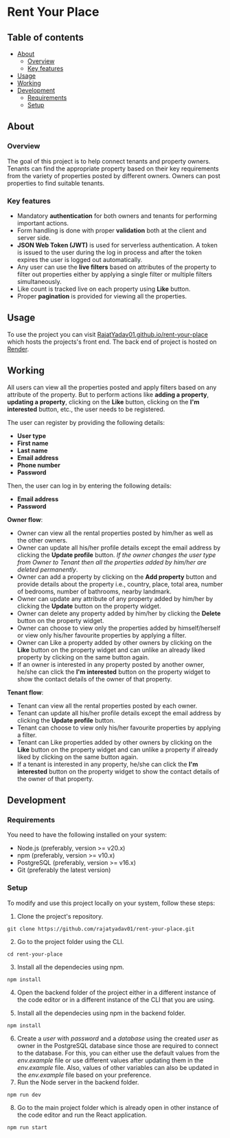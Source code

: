 # Rent Your Place

## Table of contents
- [About](#about)
    - [Overview](#overview)
    - [Key features](#key-features)
- [Usage](#usage)
- [Working](#working)
- [Development](#development)
    - [Requirements](#requirements)
    - [Setup](#setup)

## About
### Overview
The goal of this project is to help connect tenants and property owners. Tenants can find the appropriate property based on their key requirements from the variety of properties posted by different owners. Owners can post properties to find suitable tenants.
### Key features
- Mandatory **authentication** for both owners and tenants for performing important actions.
- Form handling is done with proper **validation** both at the client and server side.
- **JSON Web Token (JWT)** is used for serverless authentication. A token is issued to the user during the log in process and after the token expires the user is logged out automatically.
- Any user can use the **live filters** based on attributes of the property to filter out properties either by applying a single filter or multiple filters simultaneously.
- Like count is tracked live on each property using **Like** button.
- Proper **pagination** is provided for viewing all the properties.

## Usage
To use the project you can visit [RajatYadav01.github.io/rent-your-place](https://rajatyadav01.github.io/rent-your-place/) which hosts the projects's front end. The back end of project is hosted on [Render](https://render.com).

## Working
All users can view all the properties posted and apply filters based on any attribute of the property. But to perform actions like **adding a property**, **updating a property**, clicking on the **Like** button, clicking on the **I'm interested** button, etc., the user needs to be registered.

The user can register by providing the following details:
- **User type**
- **First name**
- **Last name**
- **Email address**
- **Phone number**
- **Password**


Then, the user can log in by entering the following details:
- **Email address**
- **Password**

**Owner flow**:
- Owner can view all the rental properties posted by him/her as well as the other owners.
- Owner can update all his/her profile details except the email address by clicking the **Update profile** button. *If the owner changes the user type from Owner to Tenant then all the properties added by him/her are deleted permanently*. 
- Owner can add a property by clicking on the **Add property** button and provide details about the property i.e., country, place, total area, number of bedrooms, number of bathrooms, nearby landmark.
- Owner can update any attribute of any property added by him/her by clicking the **Update** button on the property widget. 
- Owner can delete any property added by him/her by clicking the **Delete** button on the property widget.
- Owner can choose to view only the properties added by himself/herself or view only his/her favourite properties by applying a filter. 
- Owner can Like a property added by other owners by clicking on the **Like** button on the property widget and can unlike an already liked property by clicking on the same button again.
- If an owner is interested in any property posted by another owner, he/she can click the **I'm interested** button on the property widget to show the contact details of the owner of that property.

**Tenant flow**:
- Tenant can view all the rental properties posted by each owner.
- Tenant can update all his/her profile details except the email address by clicking the **Update profile** button.
- Tenant can choose to view only his/her favourite properties by applying a filter.
- Tenant can Like properties added by other owners by clicking on the **Like** button on the property widget and can unlike a property if already liked by clicking on the same button again.
- If a tenant is interested in any property, he/she can click the **I'm interested** button on the property widget to show the contact details of the owner of that property.

## Development
### Requirements
You need to have the following installed on your system:
- Node.js (preferably, version >= v20.x)
- npm (preferably, version >= v10.x)
- PostgreSQL (preferably, version >= v16.x)
- Git (preferably the latest version)

### Setup
To modify and use this project locally on your system, follow these steps:  
1) Clone the project's repository.
```
git clone https://github.com/rajatyadav01/rent-your-place.git
```
2) Go to the project folder using the CLI.
```
cd rent-your-place
```
3) Install all the dependecies using npm.
```
npm install
```
4) Open the backend folder of the project either in a different instance of the code editor or in a different instance of the CLI that you are using.

5) Install all the dependecies using npm in the backend folder.
```
npm install
```
6) Create a *user* with *password* and a *database* using the created *user* as owner in the PostgreSQL database since those are required to connect to the database. For this, you can either use the default values from the *env.example* file or use different values after updating them in the *env.example* file. Also, values of other variables can also be updated in the *env.example* file based on your preference.
7) Run the Node server in the backend folder.
```
npm run dev
```
8) Go to the main project folder which is already open in other instance of the code editor and run the React application.
```
npm run start
```
